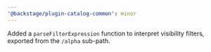 ```yaml
---
'@backstage/plugin-catalog-common': minor
---
```


Added a `parseFilterExpression` function to interpret visibility filters, exported from the `/alpha` sub-path.
